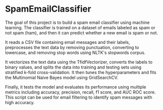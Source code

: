 # SpamEmailClassifier
The goal of this project is to build a spam email classifier using machine learning. The classifier is trained on a dataset of emails labeled as spam or not spam (ham), and then it can predict whether a new email is spam or not.

It reads a CSV file containing email messages and their labels, preprocesses the text data by removing punctuation, converting to lowercase, and removing stop words using NLTK's stopwords corpus.

 It vectorizes the text data using the TfidfVectorizer, converts the labels to binary values, and splits the data into training and testing sets using stratified k-fold cross-validation. It then tunes the hyperparameters and fits the Multinomial Naive Bayes model using GridSearchCV. 

Finally, it tests the model and evaluates its performance using multiple metrics including accuracy, precision, recall, f1 score, and AUC ROC score. This script can be used for email filtering to identify spam messages with high accuracy.
